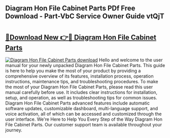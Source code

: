## Diagram Hon File Cabinet Parts PDf Free Download - Part-VbC Service Owner Guide vtQjT

# <h2><a href="http://dfsqoep.blite.top/?on=Diagram+Hon+File+Cabinet+Parts">🔗Download New 👉🔴 Diagram Hon File Cabinet Parts</a></h2>

[![Diagram Hon File Cabinet Parts download](https://i.imgur.com/lujVjoI.png)](http://dfsqoep.blite.top/?on=Diagram+Hon+File+Cabinet+Parts)
Hello and welcome to the user manual for your newly unpacked Diagram Hon File Cabinet Parts. This guide is here to help you make the most of your product by providing a comprehensive overview of its features, installation process, operation instructions, maintenance tips, and troubleshooting procedures. To make the most of your Diagram Hon File Cabinet Parts, please read this user manual carefully before use. It includes clear instructions for installation, setup, and operation, as well as troubleshooting tips for common issues. Diagram Hon File Cabinet Parts advanced features include automatic software updates, customizable dashboard, multi-language support, and voice activation, all of which can be accessed and customized through the user interface. We're Here to Help You Every Step of the Way Diagram Hon File Cabinet Parts. Our customer support team is available throughout your journey.
